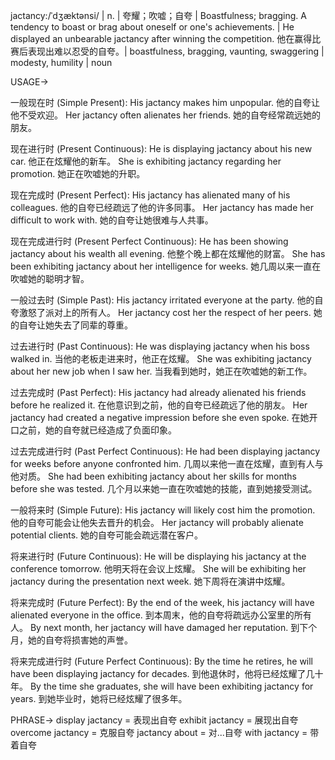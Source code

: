jactancy:/ˈdʒæktənsi/ | n. | 夸耀；吹嘘；自夸 | Boastfulness; bragging.  A tendency to boast or brag about oneself or one's achievements. | He displayed an unbearable jactancy after winning the competition. 他在赢得比赛后表现出难以忍受的自夸。|  boastfulness, bragging, vaunting, swaggering | modesty, humility | noun

USAGE->

一般现在时 (Simple Present):
His jactancy makes him unpopular. 他的自夸让他不受欢迎。
Her jactancy often alienates her friends. 她的自夸经常疏远她的朋友。

现在进行时 (Present Continuous):
He is displaying jactancy about his new car. 他正在炫耀他的新车。
She is exhibiting jactancy regarding her promotion. 她正在吹嘘她的升职。

现在完成时 (Present Perfect):
His jactancy has alienated many of his colleagues. 他的自夸已经疏远了他的许多同事。
Her jactancy has made her difficult to work with. 她的自夸让她很难与人共事。

现在完成进行时 (Present Perfect Continuous):
He has been showing jactancy about his wealth all evening. 他整个晚上都在炫耀他的财富。
She has been exhibiting jactancy about her intelligence for weeks. 她几周以来一直在吹嘘她的聪明才智。

一般过去时 (Simple Past):
His jactancy irritated everyone at the party. 他的自夸激怒了派对上的所有人。
Her jactancy cost her the respect of her peers. 她的自夸让她失去了同辈的尊重。

过去进行时 (Past Continuous):
He was displaying jactancy when his boss walked in. 当他的老板走进来时，他正在炫耀。
She was exhibiting jactancy about her new job when I saw her. 当我看到她时，她正在吹嘘她的新工作。

过去完成时 (Past Perfect):
His jactancy had already alienated his friends before he realized it. 在他意识到之前，他的自夸已经疏远了他的朋友。
Her jactancy had created a negative impression before she even spoke. 在她开口之前，她的自夸就已经造成了负面印象。

过去完成进行时 (Past Perfect Continuous):
He had been displaying jactancy for weeks before anyone confronted him.  几周以来他一直在炫耀，直到有人与他对质。
She had been exhibiting jactancy about her skills for months before she was tested.  几个月以来她一直在吹嘘她的技能，直到她接受测试。

一般将来时 (Simple Future):
His jactancy will likely cost him the promotion. 他的自夸可能会让他失去晋升的机会。
Her jactancy will probably alienate potential clients. 她的自夸可能会疏远潜在客户。


将来进行时 (Future Continuous):
He will be displaying his jactancy at the conference tomorrow. 他明天将在会议上炫耀。
She will be exhibiting her jactancy during the presentation next week. 她下周将在演讲中炫耀。

将来完成时 (Future Perfect):
By the end of the week, his jactancy will have alienated everyone in the office. 到本周末，他的自夸将疏远办公室里的所有人。
By next month, her jactancy will have damaged her reputation. 到下个月，她的自夸将损害她的声誉。

将来完成进行时 (Future Perfect Continuous):
By the time he retires, he will have been displaying jactancy for decades. 到他退休时，他将已经炫耀了几十年。
By the time she graduates, she will have been exhibiting jactancy for years. 到她毕业时，她将已经炫耀了很多年。


PHRASE->
display jactancy =  表现出自夸
exhibit jactancy =  展现出自夸
overcome jactancy = 克服自夸
jactancy about =  对...自夸
with jactancy =  带着自夸
